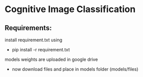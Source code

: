 
# Cognitive Image Classification

## Requirements:

install requirement.txt using 

* pip install -r requirement.txt

models weights are uploaded in google drive 

* now download files and place in models folder (models/files)
